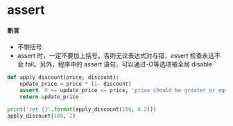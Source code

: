 # assert

#### 断言
* 不带括号
* assert 时，一定不要加上括号，否则无论表达式对与错，assert 检查永远不会 fail。另外，程序中的 assert 语句，可以通过-O等选项被全局 disable

```python
def apply_discount(price, discount):
    update_price = price * (1- discount)
    assert  0 <= update_price <= price, 'price should be greater or equal to  0'
    return update_price

print('ret {}'.format(apply_discount(100, 0.2)))
apply_discount(100, 2)
```

#### 